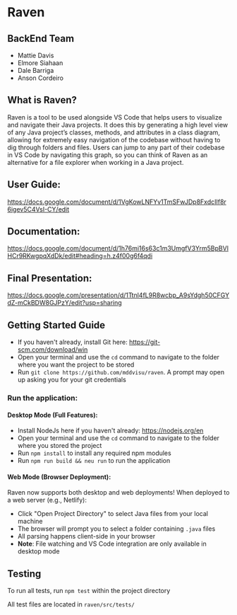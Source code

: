 # Raven
## BackEnd Team
- Mattie Davis
- Elmore Siahaan
- Dale Barriga
- Anson Cordeiro

## What is Raven?
Raven is a tool to be used alongside VS Code that helps users to visualize and navigate their Java projects. It does this by generating a high level view of any Java project’s classes, methods, and attributes in a class diagram, allowing for extremely easy navigation of the codebase without having to dig through folders and files. Users can jump to any part of their codebase in VS Code by navigating this graph, so you can think of Raven as an alternative for a file explorer when working in a Java project.

## User Guide:
https://docs.google.com/document/d/1VgKowLNFYv1TmSFwJDp8FxdcIIf8r6igev5C4VsI-CY/edit

## Documentation:
https://docs.google.com/document/d/1h76mi16s63c1m3UmgfV3Yrm5BpBVlHCr9RKwgpqXdDk/edit#heading=h.z4f00g6f4qdi

## Final Presentation:
https://docs.google.com/presentation/d/1Ttnl4fL9R8wcbp_A9sYdgh50CFGYdZ-mCkBDW8GJPzY/edit?usp=sharing

## Getting Started Guide
- If you haven't already, install Git here: https://git-scm.com/download/win
- Open your terminal and use the `cd` command to navigate to the folder where you want the project to be stored
- Run `git clone https://github.com/mddvisu/raven`. A prompt may open up asking you for your git credentials

### Run the application:

#### Desktop Mode (Full Features):
- Install NodeJs here if you haven't already: https://nodejs.org/en
- Open your terminal and use the `cd` command to navigate to the folder where you stored the project
- Run `npm install` to install any required npm modules
- Run `npm run build && neu run` to run the application

#### Web Mode (Browser Deployment):
Raven now supports both desktop and web deployments! When deployed to a web server (e.g., Netlify):
- Click "Open Project Directory" to select Java files from your local machine
- The browser will prompt you to select a folder containing `.java` files
- All parsing happens client-side in your browser
- **Note**: File watching and VS Code integration are only available in desktop mode

## Testing
To run all tests, run `npm test` within the project directory

All test files are located in `raven/src/tests/`
